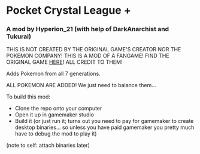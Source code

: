 # Pocket Crystal League +
### A mod by Hyperion_21 (with help of DarkAnarchist and Tukurai)

THIS IS NOT CREATED BY THE ORIGINAL GAME'S CREATOR NOR THE POKEMON COMPANY! THIS IS A MOD OF A FANGAME! FIND THE ORIGINAL GAME [HERE](https://moodytail.itch.io/pocket-crystal-league)! ALL CREDIT TO THEM!

Adds Pokemon from all 7 generations.

ALL POKEMON ARE ADDED! We just need to balance them...

To build this mod:
- Clone the repo onto your computer
- Open it up in gamemaker studio
- Build it (or just run it; turns out you need to pay for gamemaker to create desktop binaries... so unless you have paid gamemaker you pretty much have to debug the mod to play it)

(note to self: attach binaries later)
